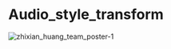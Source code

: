 # Audio_style_transform
![zhixian_huang_team_poster-1](https://user-images.githubusercontent.com/27851064/52499803-44c97980-2baa-11e9-8fbe-cac992afed89.png)
